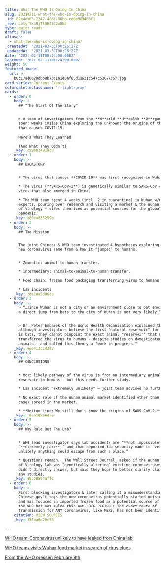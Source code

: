 ```yaml
---
title: What The WHO Is Doing In China
slug: 20210211-what-the-who-is-doing-in-china
_id: 82e4eb63-2247-486f-86bb-ce0e989403f1
_rev: LotyrYkaRjTl0E4532w8NJ
type: quick_reads
draft: false
aliases:
  - what-the-who-is-doing-in-china/
_createdAt: '2021-03-31T00:26:27Z'
_updatedAt: '2021-03-31T00:26:27Z'
date: '2021-02-11T00:24:00.000Z'
lastmod: '2021-02-11T00:24:00.000Z'
weight: 50
featured_image:
  url: >-
    b0c17ad6629dbb8b73d1a1e0af65d12631c547c5367x367.jpg
card_series: Current Events
colorpaletteclassname: '--light-gray'
cards:
  - order: 0
    body: >-
      ## “The Start Of The Story”


      > A team of investigators from the **W**orld **H**ealth **O**rganization
      spent weeks inside China exploring the unknown: the origins of the virus
      that causes COVID-19.  
        
      Here’s What They Learned  

      (And What They Didn’t)
    _key: c59eb3491ac0
  - order: 1
    body: >-
      ## BACKSTORY


      * The virus that causes **COVID-19** was first recognized in Wuhan, China.

      * The virus (**SARS-CoV-2**) is genetically similar to SARS-CoV – a deadly
      virus that also emerged in China.

      * The WHO team spent 4 weeks (incl. 2 in quarantine) in Wuhan w/Chinese
      experts, pouring over research and visiting a market & the Wuhan Institute
      of Virology – sites theorized as potential sources for the global
      pandemic.
    _key: b80ea835259e
  - order: 2
    body: >-
      ## The Mission


      The joint Chinese & WHO team investigated 4 hypotheses exploring where the
      new coronavirus came from & how it “jumped” to humans.


      * Zoonotic: animal-to-human transfer.

      * Intermediary: animal-to-animal-to-human transfer.

      * Food chain: frozen food packaging transferring virus to humans.

      * Lab incidents
    _key: cda1aa5d96ca
  - order: 3
    body: >-
      > “…since Wuhan is not a city or an environment close to bat environments,
      a direct jump from bats to the city of Wuhan is not very likely.”


      > Dr. Peter Embarek of the World Health Organization explained that
      although investigators believe the first "natural reservoir" for COVID-19
      is bats, they cannot pinpoint the exact animal "reservoir" that may have
      transferred the virus to humans - despite studies on domesticated and wild
      animals - and called this theory a "work in progress."
    _key: 6ee413cc4343
  - order: 4
    body: >-
      ## CONCLUSIONS


      * Most likely pathway of the virus is from an intermediary animal
      reservoir to humans – but this needs further study.

      * Lab incident “extremely unlikely” – joint team advised no further study.

      * No exact role of the Wuhan animal market identified other than early
      cases spread in the market.

      * **Bottom Line: We still don’t know the origins of SARS-CoV-2.**
    _key: f9eb18566dae
  - order: 5
    body: >-
      ## Why Rule Out The Lab?


      * WHO lead investigator says lab accidents are “**not impossible**” but
      “**extremely rare**,” and that reported lab security made it “very
      unlikely anything could escape from such a place.”

      * Questions remain. _The Wall Street Journal_ asked if the Wuhan Institute
      of Virology lab was “genetically altering” existing coronaviruses. WHO
      didn’t directly answer, but said they hope to better clarify claims around
      any studies.
    _key: 86c58504affc
  - order: 6
    body: >-
      First blocking investigators & later calling it a misunderstanding, the
      Chinese gov't says the new coronavirus potentially started outside China
      and has focused on imported frozen food as a potential source of spread;
      the WHO has not ruled this out. BIG PICTURE: The exact route of
      transmission for ANY coronavirus, like MERS, has not been identified.
    citation: VIEW SOURCES
    _key: 336ba6d26c56

---
```

[WHO team: Coronavirus unlikely to have leaked from China lab](https://www.cbs17.com/news/who-says-coronavirus-unlikely-to-have-leaked-from-china-lab/)

[WHO teams visits Wuhan food market in search of virus clues](https://apnews.com/article/pandemics-virology-coronavirus-pandemic-wuhan-china-3550eea48910db04933e5c95353171bb)

[From the WHO presser: February 9th](https://www.who.int/multi-media/details/who-media-briefing-from-wuhan-on-covid-19-mission---9-february-2021#)